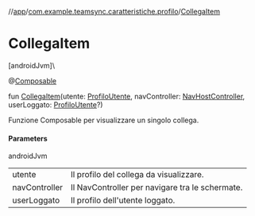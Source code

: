 //[app](../../index.md)/[com.example.teamsync.caratteristiche.profilo](index.md)/[CollegaItem](-collega-item.md)

# CollegaItem

[androidJvm]\

@[Composable](https://developer.android.com/reference/kotlin/androidx/compose/runtime/Composable.html)

fun [CollegaItem](-collega-item.md)(utente: [ProfiloUtente](../com.example.teamsync.caratteristiche.autentificazione.data.model/-profilo-utente/index.md), navController: [NavHostController](https://developer.android.com/reference/kotlin/androidx/navigation/NavHostController.html), userLoggato: [ProfiloUtente](../com.example.teamsync.caratteristiche.autentificazione.data.model/-profilo-utente/index.md)?)

Funzione Composable per visualizzare un singolo collega.

#### Parameters

androidJvm

| | |
|---|---|
| utente | Il profilo del collega da visualizzare. |
| navController | Il NavController per navigare tra le schermate. |
| userLoggato | Il profilo dell'utente loggato. |
